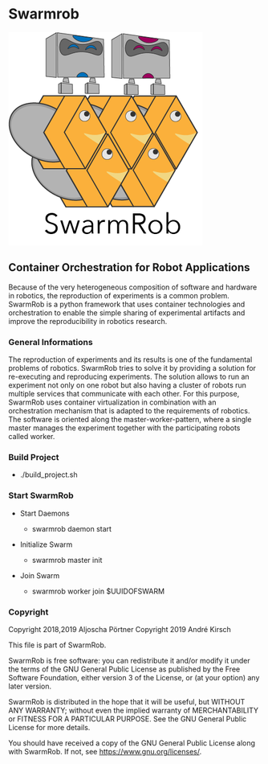 # Swarmrob
![SwarmRob Logo](docs/_static/images/SwarmRob_Main_Logo.png)
## Container Orchestration for Robot Applications
Because of the very heterogeneous composition of software and hardware in robotics, the reproduction of experiments is a common problem.
SwarmRob is a python framework that uses container technologies and orchestration to enable the simple sharing of experimental artifacts and improve the reproducibility
in robotics research.

### General Informations
The reproduction of experiments and its results is one of the fundamental problems of robotics. SwarmRob tries to solve it by providing a solution for re-executing and reproducing experiments. The solution allows to run an experiment not only on one robot but also having a cluster of robots run multiple services that communicate with each other. For this purpose, SwarmRob uses container virtualization in combination with an orchestration mechanism that is adapted to the requirements of robotics. The software is oriented along the master-worker-pattern, where a single master manages the experiment together with the participating robots called worker.

### Build Project

- ./build_project.sh

### Start SwarmRob

- Start Daemons
	- swarmrob daemon start

- Initialize Swarm
	- swarmrob master init

- Join Swarm
	- swarmrob worker join $UUIDOFSWARM

### Copyright
Copyright 2018,2019 Aljoscha Pörtner
Copyright 2019 André Kirsch

This file is part of SwarmRob.

SwarmRob is free software: you can redistribute it and/or modify
it under the terms of the GNU General Public License as published by
the Free Software Foundation, either version 3 of the License, or
(at your option) any later version.

SwarmRob is distributed in the hope that it will be useful,
but WITHOUT ANY WARRANTY; without even the implied warranty of
MERCHANTABILITY or FITNESS FOR A PARTICULAR PURPOSE.  See the
GNU General Public License for more details.

You should have received a copy of the GNU General Public License
along with SwarmRob.  If not, see <https://www.gnu.org/licenses/>.

